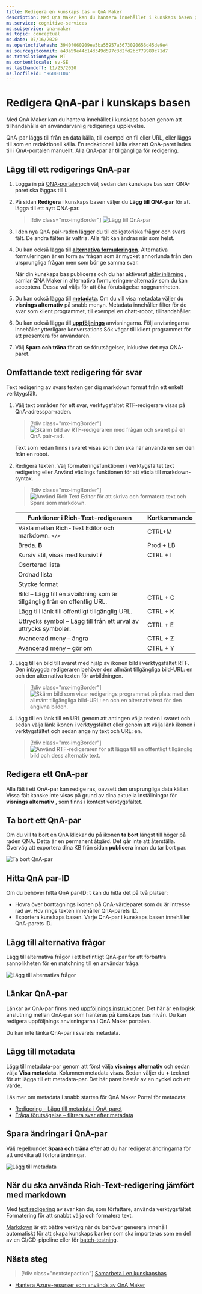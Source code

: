 ```yaml
---
title: Redigera en kunskaps bas – QnA Maker
description: Med QnA Maker kan du hantera innehållet i kunskaps basen genom att tillhandahålla en användarvänlig redigerings upplevelse.
ms.service: cognitive-services
ms.subservice: qna-maker
ms.topic: conceptual
ms.date: 07/16/2020
ms.openlocfilehash: 3940f060209ea5ba55957a3673020656d45de9e4
ms.sourcegitcommit: a43a59e44c14d349d597c3d2fd2bc779989c71d7
ms.translationtype: MT
ms.contentlocale: sv-SE
ms.lasthandoff: 11/25/2020
ms.locfileid: "96000104"
---
```

# <a name="edit-qna-pairs-in-your-knowledge-base"></a>Redigera QnA-par i kunskaps basen

Med QnA Maker kan du hantera innehållet i kunskaps basen genom att tillhandahålla en användarvänlig redigerings upplevelse.

QnA-par läggs till från en data källa, till exempel en fil eller URL, eller läggs till som en redaktionell källa. En redaktionell källa visar att QnA-paret lades till i QnA-portalen manuellt. Alla QnA-par är tillgängliga för redigering.

<a name="add-an-editorial-qna-set"></a>

## <a name="add-an-editorial-qna-pair"></a>Lägg till ett redigerings QnA-par

1. Logga in på [QNA-portalen](https://www.qnamaker.ai/)och välj sedan den kunskaps bas som QNA-paret ska läggas till i.
1. På sidan **Redigera** i kunskaps basen väljer du **Lägg till QNA-par** för att lägga till ett nytt QNA-par.

    > [!div class="mx-imgBorder"]
    > ![Lägg till QnA-par](../media/qnamaker-how-to-edit-kb/add-qnapair.png)

1. I den nya QnA pair-raden lägger du till obligatoriska frågor och svars fält. De andra fälten är valfria. Alla fält kan ändras när som helst.

1. Du kan också lägga till **[alternativa formuleringen](../Quickstarts/add-question-metadata-portal.md#add-additional-alternatively-phrased-questions)**. Alternativa formuleringen är en form av frågan som är mycket annorlunda från den ursprungliga frågan men som bör ge samma svar.

    När din kunskaps bas publiceras och du har aktiverat [aktiv inlärning](use-active-learning.md) , samlar QNA Maker in alternativa formuleringen-alternativ som du kan acceptera. Dessa val väljs för att öka förutsägelse noggrannheten.

1. Du kan också lägga till **[metadata](../Quickstarts/add-question-metadata-portal.md#add-metadata-to-filter-the-answers)**. Om du vill visa metadata väljer du **visnings alternativ** på snabb menyn. Metadata innehåller filter för de svar som klient programmet, till exempel en chatt-robot, tillhandahåller.

1. Du kan också lägga till **[uppföljnings](multiturn-conversation.md)** anvisningarna. Följ anvisningarna innehåller ytterligare konversations Sök vägar till klient programmet för att presentera för användaren.

1. Välj **Spara och träna** för att se förutsägelser, inklusive det nya QNA-paret.

## <a name="rich-text-editing-for-answer"></a>Omfattande text redigering för svar

Text redigering av svars texten ger dig markdown format från ett enkelt verktygsfält.

1. Välj text områden för ett svar, verktygsfältet RTF-redigerare visas på QnA-adresspar-raden.

    > [!div class="mx-imgBorder"]
    > ![Skärm bild av RTF-redigeraren med frågan och svaret på en QnA pair-rad.](../media/qnamaker-how-to-edit-kb/rich-text-control-qna-pair-row.png)

    Text som redan finns i svaret visas som den ska när användaren ser den från en robot.

1. Redigera texten. Välj formateringsfunktioner i verktygsfältet text redigering eller Använd växlings funktionen för att växla till markdown-syntax.

    > [!div class="mx-imgBorder"]
    > ![Använd Rich Text Editor för att skriva och formatera text och Spara som markdown.](../media/qnamaker-how-to-edit-kb/rich-text-display-image.png)

    |Funktioner i Rich-Text-redigeraren|Kortkommando|
    |--|--|
    |Växla mellan Rich-Text Editor och markdown. `</>`|CTRL+M|
    |Breda. **B**|Prod + LB|
    |Kursiv stil, visas med kursivt **_i_**|CTRL + I|
    |Osorterad lista||
    |Ordnad lista||
    |Stycke format||
    |Bild – Lägg till en avbildning som är tillgänglig från en offentlig URL.|CTRL + G|
    |Lägg till länk till offentligt tillgänglig URL.|CTRL + K|
    |Uttrycks symbol – Lägg till från ett urval av uttrycks symboler.|CTRL + E|
    |Avancerad meny – ångra|CTRL + Z|
    |Avancerad meny – gör om|CTRL + Y|

1. Lägg till en bild till svaret med hjälp av ikonen bild i verktygsfältet RTF. Den inbyggda redigeraren behöver den allmänt tillgängliga bild-URL: en och den alternativa texten för avbildningen.


    > [!div class="mx-imgBorder"]
    > ![Skärm bild som visar redigerings programmet på plats med den allmänt tillgängliga bild-URL: en och en alternativ text för den angivna bilden.](../media/qnamaker-how-to-edit-kb/add-image-url-alternate-text.png)

1. Lägg till en länk till en URL genom att antingen välja texten i svaret och sedan välja länk ikonen i verktygsfältet eller genom att välja länk ikonen i verktygsfältet och sedan ange ny text och URL: en.

    > [!div class="mx-imgBorder"]
    > ![Använd RTF-redigeraren för att lägga till en offentligt tillgänglig bild och dess alternativ text.](../media/qnamaker-how-to-edit-kb/add-link-to-answer-rich-text-editor.png)

## <a name="edit-a-qna-pair"></a>Redigera ett QnA-par

Alla fält i ett QnA-par kan redige ras, oavsett den ursprungliga data källan. Vissa fält kanske inte visas på grund av dina aktuella inställningar för **visnings alternativ** , som finns i kontext verktygsfältet.

## <a name="delete-a-qna-pair"></a>Ta bort ett QnA-par

Om du vill ta bort en QnA klickar du på ikonen **ta bort** längst till höger på raden QNA. Detta är en permanent åtgärd. Det går inte att återställa. Överväg att exportera dina KB från sidan **publicera** innan du tar bort par.

![Ta bort QnA-par](../media/qnamaker-how-to-edit-kb/delete-qnapair.png)

## <a name="find-the-qna-pair-id"></a>Hitta QnA par-ID

Om du behöver hitta QnA par-ID: t kan du hitta det på två platser:

* Hovra över borttagnings ikonen på QnA-värdeparet som du är intresse rad av. Hov rings texten innehåller QnA-parets ID.
* Exportera kunskaps basen. Varje QnA-par i kunskaps basen innehåller QnA-parets ID.

## <a name="add-alternate-questions"></a>Lägg till alternativa frågor

Lägg till alternativa frågor i ett befintligt QnA-par för att förbättra sannolikheten för en matchning till en användar fråga.

![Lägg till alternativa frågor](../media/qnamaker-how-to-edit-kb/add-alternate-question.png)

## <a name="linking-qna-pairs"></a>Länkar QnA-par

Länkar av QnA-par finns med [uppföljnings instruktioner](multiturn-conversation.md). Det här är en logisk anslutning mellan QnA-par som hanteras på kunskaps bas nivån. Du kan redigera uppföljnings anvisningarna i QnA Maker portalen.

Du kan inte länka QnA-par i svarets metadata.

## <a name="add-metadata"></a>Lägg till metadata

Lägg till metadata-par genom att först välja **visnings alternativ** och sedan välja **Visa metadata**. Kolumnen metadata visas. Sedan väljer du **+** tecknet för att lägga till ett metadata-par. Det här paret består av en nyckel och ett värde.

Läs mer om metadata i snabb starten för QnA Maker Portal för metadata:
* [Redigering – Lägg till metadata i QnA-paret](../quickstarts/add-question-metadata-portal.md#add-metadata-to-filter-the-answers)
* [Fråga förutsägelse – filtrera svar efter metadata](../quickstarts/get-answer-from-knowledge-base-using-url-tool.md)

## <a name="save-changes-to-the-qna-pairs"></a>Spara ändringar i QnA-par

Välj regelbundet **Spara och träna** efter att du har redigerat ändringarna för att undvika att förlora ändringar.

![Lägg till metadata](../media/qnamaker-how-to-edit-kb/add-metadata.png)

## <a name="when-to-use-rich-text-editing-versus-markdown"></a>När du ska använda Rich-Text-redigering jämfört med markdown

Med [text redigering](#add-an-editorial-qna-set) av svar kan du, som författare, använda verktygsfältet Formatering för att snabbt välja och formatera text.

[Markdown](../reference-markdown-format.md) är ett bättre verktyg när du behöver generera innehåll automatiskt för att skapa kunskaps banker som ska importeras som en del av en CI/CD-pipeline eller för [batch-testning](../Quickstarts/batch-testing.md).

## <a name="next-steps"></a>Nästa steg

> [!div class="nextstepaction"]
> [Samarbeta i en kunskapsbas](./collaborate-knowledge-base.md)

* [Hantera Azure-resurser som används av QnA Maker](set-up-qnamaker-service-azure.md)
